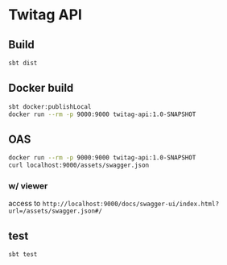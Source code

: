 # Twitag API

## Build

```bash
sbt dist
```

## Docker build

```bash
sbt docker:publishLocal
docker run --rm -p 9000:9000 twitag-api:1.0-SNAPSHOT
```

## OAS

```bash
docker run --rm -p 9000:9000 twitag-api:1.0-SNAPSHOT
curl localhost:9000/assets/swagger.json
```

### w/ viewer

access to `http://localhost:9000/docs/swagger-ui/index.html?url=/assets/swagger.json#/`

## test

```bash
sbt test
```
